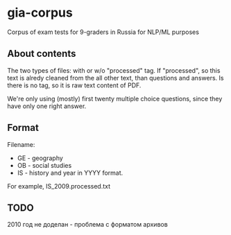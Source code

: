 # gia-corpus
Corpus of exam tests for 9-graders in Russia for NLP/ML purposes

## About contents
The two types of files:  with or w/o "processed" tag. If "processed", so this text is alredy cleaned from the all other text, than questions and answers. Is there is no tag, so it is raw text content of PDF.

We're only using (mostly) first twenty multiple choice questions, since they have only one right answer.

## Format
Filename: 
 * GE - geography
 * OB - social studies
 * IS - history
 and year in YYYY format.

For example, IS_2009.processed.txt

## TODO 
2010 год не доделан - проблема с форматом архивов
